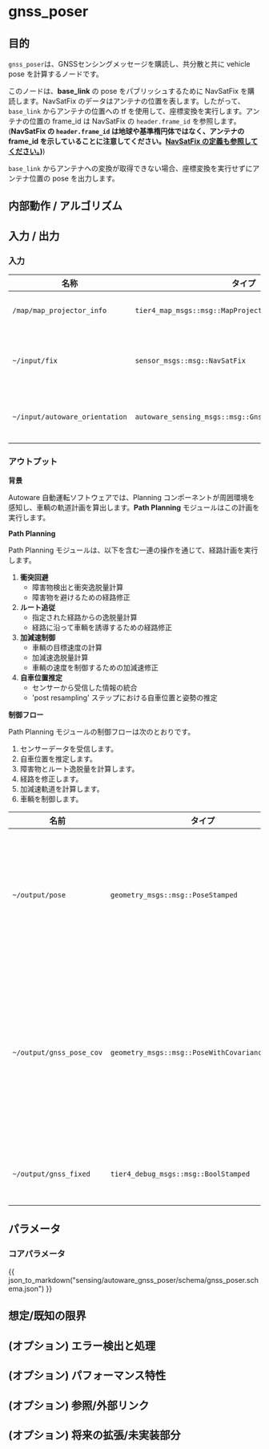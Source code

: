 # gnss_poser

## 目的

`gnss_poser`は、GNSSセンシングメッセージを購読し、共分散と共に vehicle pose を計算するノードです。

このノードは、**base_link** の pose をパブリッシュするために NavSatFix を購読します。NavSatFix のデータはアンテナの位置を表します。したがって、`base_link` からアンテナの位置への tf を使用して、座標変換を実行します。アンテナの位置の frame_id は NavSatFix の `header.frame_id` を参照します。
(**NavSatFix の `header.frame_id` は地球や基準楕円体ではなく、アンテナの frame_id を示していることに注意してください。[NavSatFix の定義も参照してください。](https://docs.ros.org/en/noetic/api/sensor_msgs/html/msg/NavSatFix.html))**)

`base_link` からアンテナへの変換が取得できない場合、座標変換を実行せずにアンテナ位置の pose を出力します。

## 内部動作 / アルゴリズム

## 入力 / 出力

### 入力

| 名称                           | タイプ                                                  | 説明                                                                                                     |
| ------------------------------ | ------------------------------------------------------- | -------------------------------------------------------------------------------------------------------- |
| `/map/map_projector_info`      | `tier4_map_msgs::msg::MapProjectorInfo`                 | 地図投影情報                                                                                             |
| `~/input/fix`                  | `sensor_msgs::msg::NavSatFix`                           | GNSS状態メッセージ                                                                                       |
| `~/input/autoware_orientation` | `autoware_sensing_msgs::msg::GnssInsOrientationStamped` | 姿勢 [詳細はこちら](https://github.com/autowarefoundation/autoware_msgs/tree/main/autoware_sensing_msgs) |

### アウトプット

**背景**

Autoware 自動運転ソフトウェアでは、Planning コンポーネントが周囲環境を感知し、車輌の軌道計画を算出します。**Path Planning** モジュールはこの計画を実行します。

**Path Planning**

Path Planning モジュールは、以下を含む一連の操作を通じて、経路計画を実行します。

1. **衝突回避**
   - 障害物検出と衝突逸脱量計算
   - 障害物を避けるための経路修正
2. **ルート追従**
   - 指定された経路からの逸脱量計算
   - 経路に沿って車輌を誘導するための経路修正
3. **加減速制御**
   - 車輌の目標速度の計算
   - 加減速逸脱量計算
   - 車輌の速度を制御するための加減速修正
4. **自車位置推定**
   - センサーから受信した情報の統合
   - 'post resampling' ステップにおける自車位置と姿勢の推定

**制御フロー**

Path Planning モジュールの制御フローは次のとおりです。

1. センサーデータを受信します。
2. 自車位置を推定します。
3. 障害物とルート逸脱量を計算します。
4. 経路を修正します。
5. 加減速軌道を計算します。
6. 車輌を制御します。

| 名前                     | タイプ                                          | 説明                                                          |
| ------------------------ | ----------------------------------------------- | ------------------------------------------------------------- |
| `~/output/pose`          | `geometry_msgs::msg::PoseStamped`               | GNSS センシングデータから計算された自車位置                   |
| `~/output/gnss_pose_cov` | `geometry_msgs::msg::PoseWithCovarianceStamped` | GNSS センシングデータから計算された、共分散行列を含む自車位置 |
| `~/output/gnss_fixed`    | `tier4_debug_msgs::msg::BoolStamped`            | GNSS 固定ステータス                                           |

## パラメータ

### コアパラメータ

{{ json_to_markdown("sensing/autoware_gnss_poser/schema/gnss_poser.schema.json") }}

## 想定/既知の限界

## (オプション) エラー検出と処理

## (オプション) パフォーマンス特性

## (オプション) 参照/外部リンク

## (オプション) 将来の拡張/未実装部分
